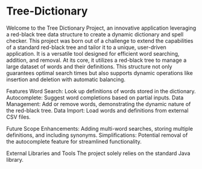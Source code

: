 # Tree-Dictionary
Welcome to the Tree Dictionary Project, an innovative application leveraging a red-black tree data structure to create a dynamic dictionary and spell checker. This project was born out of a challenge to extend the capabilities of a standard red-black tree and tailor it to a unique, user-driven application. It is a versatile tool designed for efficient word searching, addition, and removal. At its core, it utilizes a red-black tree to manage a large dataset of words and their definitions. This structure not only guarantees optimal search times but also supports dynamic operations like insertion and deletion with automatic balancing.

Features
Word Search: Look up definitions of words stored in the dictionary.
Autocomplete: Suggest word completions based on partial inputs.
Data Management: Add or remove words, demonstrating the dynamic nature of the red-black tree.
Data Import: Load words and definitions from external CSV files.

Future Scope
Enhancements: Adding multi-word searches, storing multiple definitions, and including synonyms.
Simplifications: Potential removal of the autocomplete feature for streamlined functionality.

External Libraries and Tools
The project solely relies on the standard Java library.
